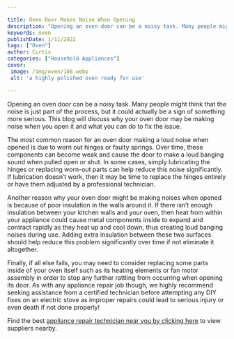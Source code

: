 ```yaml
---

title: Oven Door Makes Noise When Opening
description: "Opening an oven door can be a noisy task. Many people might think that the noise is just part of the process, but it could actuall...take a moment to check it out "
keywords: oven
publishDate: 1/11/2022
tags: ["Oven"]
author: Curtis
categories: ["Household Appliances"]
cover: 
 image: /img/oven/188.webp
 alt: 'a highly polished oven ready for use'

---
```


Opening an oven door can be a noisy task. Many people might think that the noise is just part of the process, but it could actually be a sign of something more serious. This blog will discuss why your oven door may be making noise when you open it and what you can do to fix the issue.

The most common reason for an oven door making a loud noise when opened is due to worn out hinges or faulty springs. Over time, these components can become weak and cause the door to make a loud banging sound when pulled open or shut. In some cases, simply lubricating the hinges or replacing worn-out parts can help reduce this noise significantly. If lubrication doesn’t work, then it may be time to replace the hinges entirely or have them adjusted by a professional technician.

Another reason why your oven door might be making noises when opened is because of poor insulation in the walls around it. If there isn’t enough insulation between your kitchen walls and your oven, then heat from within your appliance could cause metal components inside to expand and contract rapidly as they heat up and cool down, thus creating loud banging noises during use. Adding extra insulation between these two surfaces should help reduce this problem significantly over time if not eliminate it altogether.

Finally, if all else fails, you may need to consider replacing some parts inside of your oven itself such as its heating elements or fan motor assembly in order to stop any further rattling from occurring when opening its door. As with any appliance repair job though, we highly recommend seeking assistance from a certified technician before attempting any DIY fixes on an electric stove as improper repairs could lead to serious injury or even death if not done properly!

Find the best <a href="/pages/appliance-repair-technicians/">appliance repair technician near you by clicking here</a> to view suppliers nearby.
